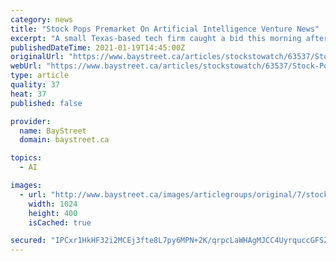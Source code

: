 ```yaml
---
category: news
title: "Stock Pops Premarket On Artificial Intelligence Venture News"
excerpt: "A small Texas-based tech firm caught a bid this morning after announcing that a wholly-owned subsidiary of the company is now underway using AI to enhance its successful SWARM solution. CloudCommerce Inc."
publishedDateTime: 2021-01-19T14:45:00Z
originalUrl: "https://www.baystreet.ca/articles/stockstowatch/63537/Stock-Pops-Premarket-On-Artificial-Intelligence-Venture-News"
webUrl: "https://www.baystreet.ca/articles/stockstowatch/63537/Stock-Pops-Premarket-On-Artificial-Intelligence-Venture-News"
type: article
quality: 37
heat: 37
published: false

provider:
  name: BayStreet
  domain: baystreet.ca

topics:
  - AI

images:
  - url: "http://www.baystreet.ca/images/articlegroups/original/7/stockstowatch2.jpg"
    width: 1024
    height: 400
    isCached: true

secured: "IPCxr1HkHF32i2MCEj3fte8L7py6MPN+2K/qrpcLaWHAgMJCC4UyrquccGFSZVCdKOtsXscSdi/UqkSLDy2dtKaLrtIcGKsJ0FMUQ53CJ5741EZ4ISeu4Zikw9pUG1MYd1E/xDbXn2hbHxFAaSEI3W7UiOQ8FhoHPKPfpDxSKEBDwr9VCo9i+Ve1YP51iuoR8BrYmgg8qsp2QZ3mNqrT4dikeMl/rJMZZH1vv9vwOk46NPUthJZg8gxkUY9aJw/PzVrMcsA8ZCPQy7n+S8+0JTZwdWgv9lBqAsfjYyFu51vtlxDWoD97VOLzgZfdPApfz6dZ+r6244sHYsS71CXN51BIPpFbiS24LCwMdOz6Heo=;1BL3GJB5FTc5TB54PHJR5Q=="
---
```


